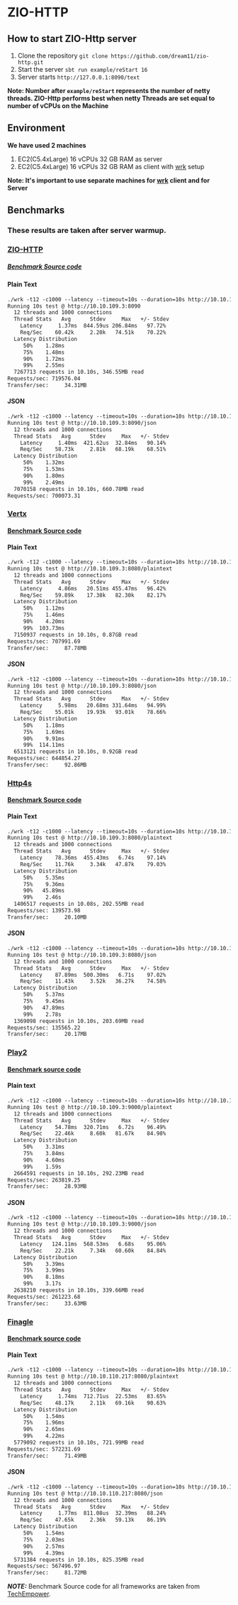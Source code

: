 # ZIO-HTTP
## How to start ZIO-Http server
1. Clone the repository
   `git clone https://github.com/dream11/zio-http.git`
2. Start the server `sbt run example/reStart 16`
3. Server starts `http://127.0.0.1:8090/text` 

**Note: Number after `example/reStart` represents the number of netty threads. ZIO-Http performs best when netty Threads are set equal to number of vCPUs on the Machine**

## Environment
**We have used 2 machines**
1. EC2(C5.4xLarge) 16 vCPUs 32 GB RAM as server
2. EC2(C5.4xLarge) 16 vCPUs 32 GB RAM as client with [wrk] setup

**Note: It's important to use separate machines for [wrk] client and for Server** 

[wrk]: https://github.com/wg/wrk

## Benchmarks
### These results are taken after server warmup.
### [ZIO-HTTP](https://github.com/dream11/zio-http)
##### [Benchmark Source code](https://github.com/dream11/zio-http/tree/master/example/src/main/scala/HelloWorldAdvanced.Scala)
#### Plain Text
```dtd
./wrk -t12 -c1000 --latency --timeout=10s --duration=10s http://10.10.105.8:8090/text
Running 10s test @ http://10.10.109.3:8090
  12 threads and 1000 connections
  Thread Stats   Avg      Stdev     Max   +/- Stdev
    Latency     1.37ms  844.59us 206.84ms   97.72%
    Req/Sec    60.42k     2.20k   74.51k    70.22%
  Latency Distribution
     50%    1.28ms
     75%    1.48ms
     90%    1.72ms
     99%    2.55ms
  7267713 requests in 10.10s, 346.55MB read
Requests/sec: 719576.04
Transfer/sec:     34.31MB
```
#### JSON
```dtd
./wrk -t12 -c1000 --latency --timeout=10s --duration=10s http://10.10.105.8:8090/json
Running 10s test @ http://10.10.109.3:8090/json
  12 threads and 1000 connections
  Thread Stats   Avg      Stdev     Max   +/- Stdev
    Latency     1.40ms  421.62us  32.84ms   90.14%
    Req/Sec    58.73k     2.81k   68.19k    68.51%
  Latency Distribution
     50%    1.32ms
     75%    1.53ms
     90%    1.80ms
     99%    2.49ms
  7070158 requests in 10.10s, 660.78MB read
Requests/sec: 700073.31
```
### [Vertx](https://vertx.io/)
#### [Benchmark Source code](https://github.com/TechEmpower/FrameworkBenchmarks/tree/master/frameworks/Scala/vertx-web-scala)
#### Plain Text
```dtd
./wrk -t12 -c1000 --latency --timeout=10s --duration=10s http://10.10.109.3:8080/plaintext
Running 10s test @ http://10.10.109.3:8080/plaintext
  12 threads and 1000 connections
  Thread Stats   Avg      Stdev     Max   +/- Stdev
    Latency     4.86ms   20.51ms 455.47ms   96.42%
    Req/Sec    59.89k    17.38k   82.30k    82.17%
  Latency Distribution
     50%    1.12ms
     75%    1.46ms
     90%    4.20ms
     99%  103.73ms
  7150937 requests in 10.10s, 0.87GB read
Requests/sec: 707991.69
Transfer/sec:     87.78MB
```
#### JSON
```dtd
./wrk -t12 -c1000 --latency --timeout=10s --duration=10s http://10.10.109.3:8080/json
Running 10s test @ http://10.10.109.3:8080/json
  12 threads and 1000 connections
  Thread Stats   Avg      Stdev     Max   +/- Stdev
    Latency     5.98ms   20.68ms 331.64ms   94.99%
    Req/Sec    55.01k    19.93k   93.01k    78.66%
  Latency Distribution
     50%    1.18ms
     75%    1.69ms
     90%    9.91ms
     99%  114.11ms
  6513121 requests in 10.10s, 0.92GB read
Requests/sec: 644854.27
Transfer/sec:     92.86MB
```
### [Http4s](https://github.com/http4s/http4s)
#### [Benchmark Source code](https://github.com/TechEmpower/FrameworkBenchmarks/tree/master/frameworks/Scala/http4s)
#### Plain Text
```dtd
./wrk -t12 -c1000 --latency --timeout=10s --duration=10s http://10.10.109.3:8080/plaintext
Running 10s test @ http://10.10.109.3:8080/plaintext
  12 threads and 1000 connections
  Thread Stats   Avg      Stdev     Max   +/- Stdev
    Latency    78.36ms  455.43ms   6.74s    97.14%
    Req/Sec    11.76k     3.34k   47.87k    79.03%
  Latency Distribution
     50%    5.35ms
     75%    9.36ms
     90%   45.89ms
     99%    2.46s
  1406517 requests in 10.08s, 202.55MB read
Requests/sec: 139573.98
Transfer/sec:     20.10MB
```
#### JSON
```dtd
./wrk -t12 -c1000 --latency --timeout=10s --duration=10s http://10.10.109.3:8080/json
Running 10s test @ http://10.10.109.3:8080/json
  12 threads and 1000 connections
  Thread Stats   Avg      Stdev     Max   +/- Stdev
    Latency    87.89ms  500.30ms   6.71s    97.02%
    Req/Sec    11.43k     3.52k   36.27k    74.58%
  Latency Distribution
     50%    5.37ms
     75%    9.45ms
     90%   47.89ms
     99%    2.78s
  1369098 requests in 10.10s, 203.69MB read
Requests/sec: 135565.22
Transfer/sec:     20.17MB
```
### [Play2](https://www.playframework.com/documentation/2.8.x/ScalaHome)
#### [Benchmark source code](https://github.com/TechEmpower/FrameworkBenchmarks/tree/master/frameworks/Scala/play2-scala)
#### Plain text
```dtd
./wrk -t12 -c1000 --latency --timeout=10s --duration=10s http://10.10.109.3:9000/plaintext
Running 10s test @ http://10.10.109.3:9000/plaintext
  12 threads and 1000 connections
  Thread Stats   Avg      Stdev     Max   +/- Stdev
    Latency    54.78ms  320.71ms   6.72s    96.49%
    Req/Sec    22.46k     8.60k   81.67k    84.98%
  Latency Distribution
     50%    3.31ms
     75%    3.84ms
     90%    4.60ms
     99%    1.59s
  2664591 requests in 10.10s, 292.23MB read
Requests/sec: 263819.25
Transfer/sec:     28.93MB
```
#### JSON
```dtd
./wrk -t12 -c1000 --latency --timeout=10s --duration=10s http://10.10.109.3:9000/json
Running 10s test @ http://10.10.109.3:9000/json
  12 threads and 1000 connections
  Thread Stats   Avg      Stdev     Max   +/- Stdev
    Latency   124.11ms  568.53ms   6.68s    95.06%
    Req/Sec    22.21k     7.34k   60.60k    84.84%
  Latency Distribution
     50%    3.39ms
     75%    3.99ms
     90%    8.18ms
     99%    3.17s
  2638210 requests in 10.10s, 339.66MB read
Requests/sec: 261223.68
Transfer/sec:     33.63MB
```
### [Finagle](https://twitter.github.io/finagle/)
#### [Benchmark source code](https://github.com/TechEmpower/FrameworkBenchmarks/tree/master/frameworks/Scala/finagle)
#### Plain Text
```dtd
./wrk -t12 -c1000 --latency --timeout=10s --duration=10s http://10.10.110.217:8080/plaintext
Running 10s test @ http://10.10.110.217:8080/plaintext
  12 threads and 1000 connections
  Thread Stats   Avg      Stdev     Max   +/- Stdev
    Latency     1.74ms  712.71us  22.53ms   83.65%
    Req/Sec    48.17k     2.11k   69.16k    90.63%
  Latency Distribution
     50%    1.54ms
     75%    1.96ms
     90%    2.65ms
     99%    4.22ms
  5779092 requests in 10.10s, 721.99MB read
Requests/sec: 572231.69
Transfer/sec:     71.49MB
```
#### JSON
```dtd
./wrk -t12 -c1000 --latency --timeout=10s --duration=10s http://10.10.110.217:8080/json
Running 10s test @ http://10.10.110.217:8080/json
  12 threads and 1000 connections
  Thread Stats   Avg      Stdev     Max   +/- Stdev
    Latency     1.77ms  811.08us  32.39ms   88.24%
    Req/Sec    47.65k     2.36k   59.13k    86.19%
  Latency Distribution
     50%    1.54ms
     75%    2.03ms
     90%    2.57ms
     99%    4.39ms
  5731384 requests in 10.10s, 825.35MB read
Requests/sec: 567496.97
Transfer/sec:     81.72MB
```

**_NOTE:_** Benchmark Source code for all frameworks are taken from [TechEmpower](https://github.com/TechEmpower/FrameworkBenchmarks). 
